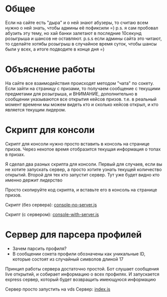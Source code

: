 # Общее

Если на сайте есть "дыра" и о ней знают абузеры, то считаю всем нужно о ней знать, чтобы админы её пофиксили =)
p.s. я сам пробовал абузить эту тему, но хай банки залетают в последние 10секунд розыгрыша и шансов не оставляют.
p.s.s если админы сайта это читают, то сделайте хотябы розыгрыш в случайное время суток, чтобы шансы были у всех, а итоге подводите в конце дня =)

# Объяснение работы

На сайте все взаимодействия происходят методом "чата" по сокету. Если зайти на страницу с призами, то получаем сообщение с текущими предметами для розыгрыша, и ВНИМАНИЕ, дополнительно в сообщении указываются все открытия кейсов призов. т.е. в реальный момент времени мы можем видеть кто и сколько кейсов открыл, и кто является текущим лидером.

# Скрипт для консоли

Скрипт для консоли нужно просто вставить в консоль на странице призов. Через некотое время отобразится текущая информация о топах в призах.  

Я сделал два разных скрипта для консоли. Первый для случаев, если вы не хотите запускать сервер, а просто хотите узнать текущей количество открытий.
Второй для тех кто запустит сервер. Тут уже будет видно кто именно держит лидерство

Просто скопируйте код скрипта, и вставьте его в консоль на странице призов.

Скрипт (без сервера): [console-no-server.js](./console-no-server.js)

Скрипт (с сервером): [console-with-server.js](./console-with-server.js)

# Сервер для парсера профилей
- Зачем парсить профиля? 
- В сообщении сокета профили обозначены как уникальные ID, которые состоят из случайный символов длиной 17

Принцип работы сервера достаточно простой. Бот слушает сообщения live открытий, и собирает информацию о всех профилях. 
И запускается express сервер, который будет возвращить имеющуюся информацию

Сервер просто запустить на vds
Сервер:  [index.js](./index.js)
